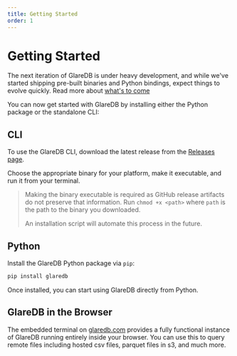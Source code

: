 ```yaml
---
title: Getting Started
order: 1
---
```


# Getting Started

The next iteration of GlareDB is under heavy development, and while we've
started shipping pre-built binaries and Python bindings, expect things to evolve
quickly. Read more about [what's to come]

You can now get started with GlareDB by installing either the Python package or
the standalone CLI:

## CLI

To use the GlareDB CLI, download the latest release from the [Releases page].

Choose the appropriate binary for your platform, make it executable, and run it
from your terminal.

> Making the binary executable is required as GitHub release artifacts do not
> preserve that information. Run `chmod +x <path>` where `path` is the path to
> the binary you downloaded.
>
> An installation script will automate this process in the future.

## Python

Install the GlareDB Python package via `pip`:

```bash
pip install glaredb
```

Once installed, you can start using GlareDB directly from Python.

## GlareDB in the Browser

The embedded terminal on [glaredb.com] provides a fully functional instance of
GlareDB running entirely inside your browser. You can use this to query remote
files including hosted csv files, parquet files in s3, and much more.

[glaredb.com]: https://glaredb.com
[Releases Page]: https://github.com/GlareDB/glaredb/releases/latest
[what's to come]: https://glaredb.com/blog/whole-new-engine
